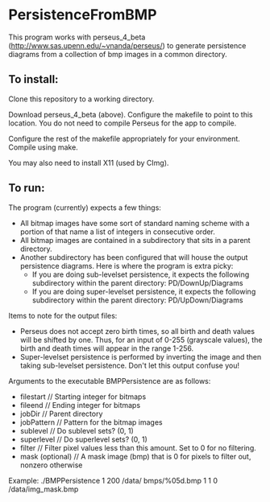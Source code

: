 # PersistenceFromBMP

This program works with perseus_4_beta (http://www.sas.upenn.edu/~vnanda/perseus/) to generate persistence diagrams from a collection of bmp images in a common directory.

## To install:

Clone this repository to a working directory.

Download perseus_4_beta (above). Configure the makefile to point to this location. You do not need to compile Perseus for the app to compile.

Configure the rest of the makefile appropriately for your environment. Compile using make.

You may also need to install X11 (used by CImg).

## To run:

The program (currently) expects a few things:
- All bitmap images have some sort of standard naming scheme with a portion of that name a list of integers in consecutive order.
- All bitmap images are contained in a subdirectory that sits in a parent directory.
- Another subdirectory has been configured that will house the output persistence diagrams. Here is where the program is extra picky:
  - If you are doing sub-levelset persistence, it expects the following subdirectory within the parent directory: PD/DownUp/Diagrams
  - If you are doing super-levelset persistence, it expects the following subdirectory within the parent directory: PD/UpDown/Diagrams

Items to note for the output files:
- Perseus does not accept zero birth times, so all birth and death values will be shifted by one. Thus, for an input of 0-255 (grayscale values), the birth and death times will appear in the range 1-256.
- Super-levelset persistence is performed by inverting the image and then taking sub-levelset persistence. Don't let this output confuse you!

Arguments to the executable BMPPersistence are as follows:

- filestart // Starting integer for bitmaps
- fileend // Ending integer for bitmaps
- jobDir // Parent directory
- jobPattern // Pattern for the bitmap images
- sublevel // Do sublevel sets? (0, 1)
- superlevel // Do superlevel sets? (0, 1)
- filter // Filter pixel values less than this amount. Set to 0 for no filtering.
- mask (optional) // A mask image (bmp) that is 0 for pixels to filter out, nonzero otherwise

Example: ./BMPPersistence 1 200 /data/ bmps/%05d.bmp 1 1 0 /data/img_mask.bmp

